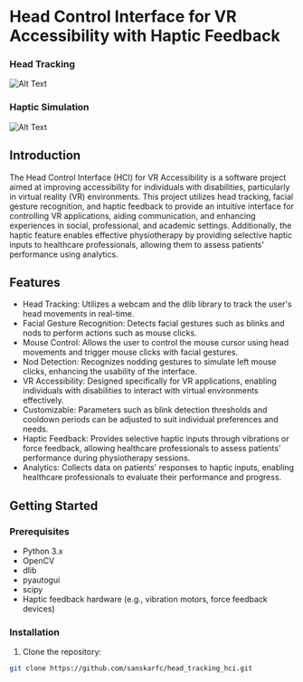 # Head Control Interface for VR Accessibility with Haptic Feedback


### Head Tracking
![Alt Text](https://github.com/sanskarfc/head-tracking-hci/blob/main/tracking.gif)


### Haptic Simulation
![Alt Text](https://github.com/sanskarfc/head-tracking-hci/blob/main/haptic.gif)

## Introduction

The Head Control Interface (HCI) for VR Accessibility is a software project aimed at improving accessibility for individuals with disabilities, particularly in virtual reality (VR) environments. This project utilizes head tracking, facial gesture recognition, and haptic feedback to provide an intuitive interface for controlling VR applications, aiding communication, and enhancing experiences in social, professional, and academic settings. Additionally, the haptic feature enables effective physiotherapy by providing selective haptic inputs to healthcare professionals, allowing them to assess patients' performance using analytics.

## Features

- Head Tracking: Utilizes a webcam and the dlib library to track the user's head movements in real-time.
- Facial Gesture Recognition: Detects facial gestures such as blinks and nods to perform actions such as mouse clicks.
- Mouse Control: Allows the user to control the mouse cursor using head movements and trigger mouse clicks with facial gestures.
- Nod Detection: Recognizes nodding gestures to simulate left mouse clicks, enhancing the usability of the interface.
- VR Accessibility: Designed specifically for VR applications, enabling individuals with disabilities to interact with virtual environments effectively.
- Customizable: Parameters such as blink detection thresholds and cooldown periods can be adjusted to suit individual preferences and needs.
- Haptic Feedback: Provides selective haptic inputs through vibrations or force feedback, allowing healthcare professionals to assess patients' performance during physiotherapy sessions.
- Analytics: Collects data on patients' responses to haptic inputs, enabling healthcare professionals to evaluate their performance and progress.
  
## Getting Started

### Prerequisites
- Python 3.x
- OpenCV
- dlib
- pyautogui
- scipy
- Haptic feedback hardware (e.g., vibration motors, force feedback devices)

### Installation

1. Clone the repository:

```bash
git clone https://github.com/sanskarfc/head_tracking_hci.git
